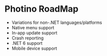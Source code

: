 # Photino RoadMap
  
  
* Variations for non-.NET languages/platforms
* Native menu support
* In-app update support 
* Crash reporting
* .NET 6 support
* Mobile device support  